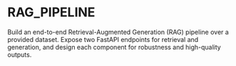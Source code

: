 # RAG_PIPELINE
Build an end-to-end Retrieval-Augmented Generation (RAG) pipeline over a provided dataset. Expose two FastAPI endpoints for retrieval and generation, and design each component for robustness and high-quality outputs.

